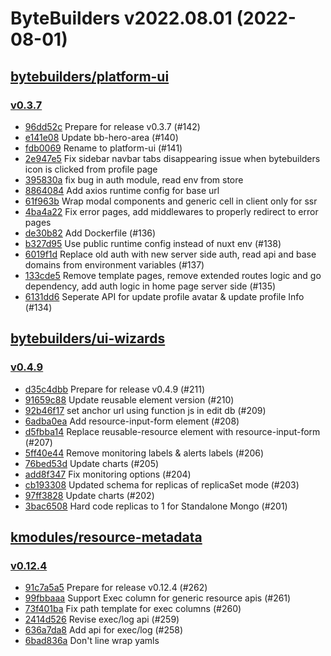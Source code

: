 # ByteBuilders v2022.08.01 (2022-08-01)


## [bytebuilders/platform-ui](https://github.com/bytebuilders/platform-ui)

### [v0.3.7](https://github.com/bytebuilders/platform-ui/releases/tag/v0.3.7)

- [96dd52c](https://github.com/bytebuilders/platform-ui/commit/96dd52c) Prepare for release v0.3.7 (#142)
- [e141e08](https://github.com/bytebuilders/platform-ui/commit/e141e08) Update bb-hero-area (#140)
- [fdb0069](https://github.com/bytebuilders/platform-ui/commit/fdb0069) Rename to platform-ui (#141)
- [2e947e5](https://github.com/bytebuilders/platform-ui/commit/2e947e5) Fix sidebar navbar tabs disappearing issue when bytebuilders icon is clicked from profile page
- [395830a](https://github.com/bytebuilders/platform-ui/commit/395830a) fix bug in auth module, read env from store
- [8864084](https://github.com/bytebuilders/platform-ui/commit/8864084) Add axios runtime config for base url
- [61f963b](https://github.com/bytebuilders/platform-ui/commit/61f963b) Wrap modal components and generic cell in client only for ssr
- [4ba4a22](https://github.com/bytebuilders/platform-ui/commit/4ba4a22) Fix error pages, add middlewares to properly redirect to error pages
- [de30b82](https://github.com/bytebuilders/platform-ui/commit/de30b82) Add Dockerfile (#136)
- [b327d95](https://github.com/bytebuilders/platform-ui/commit/b327d95) Use public runtime config instead of nuxt env (#138)
- [6019f1d](https://github.com/bytebuilders/platform-ui/commit/6019f1d) Replace old auth with new server side auth, read api and base domains from environment variables (#137)
- [133cde5](https://github.com/bytebuilders/platform-ui/commit/133cde5) Remove template pages, remove extended routes logic and go dependency, add auth logic in home page server side (#135)
- [6131dd6](https://github.com/bytebuilders/platform-ui/commit/6131dd6) Seperate API for update profile avatar & update profile Info (#134)



## [bytebuilders/ui-wizards](https://github.com/bytebuilders/ui-wizards)

### [v0.4.9](https://github.com/bytebuilders/ui-wizards/releases/tag/v0.4.9)

- [d35c4dbb](https://github.com/bytebuilders/ui-wizards/commit/d35c4dbb) Prepare for release v0.4.9 (#211)
- [91659c88](https://github.com/bytebuilders/ui-wizards/commit/91659c88) Update reusable element version (#210)
- [92b46f17](https://github.com/bytebuilders/ui-wizards/commit/92b46f17) set anchor url using function js in edit db (#209)
- [6adba0ea](https://github.com/bytebuilders/ui-wizards/commit/6adba0ea) Add resource-input-form element (#208)
- [d5fbba14](https://github.com/bytebuilders/ui-wizards/commit/d5fbba14) Replace reusable-resource element with resource-input-form (#207)
- [5ff40e44](https://github.com/bytebuilders/ui-wizards/commit/5ff40e44) Remove monitoring labels & alerts labels (#206)
- [76bed53d](https://github.com/bytebuilders/ui-wizards/commit/76bed53d) Update charts (#205)
- [add8f347](https://github.com/bytebuilders/ui-wizards/commit/add8f347) Fix monitoring options (#204)
- [cb193308](https://github.com/bytebuilders/ui-wizards/commit/cb193308) Updated schema for replicas of replicaSet mode (#203)
- [97ff3828](https://github.com/bytebuilders/ui-wizards/commit/97ff3828) Update charts (#202)
- [3bac6508](https://github.com/bytebuilders/ui-wizards/commit/3bac6508) Hard code replicas to 1 for Standalone Mongo (#201)



## [kmodules/resource-metadata](https://github.com/kmodules/resource-metadata)

### [v0.12.4](https://github.com/kmodules/resource-metadata/releases/tag/v0.12.4)

- [91c7a5a5](https://github.com/kmodules/resource-metadata/commit/91c7a5a5) Prepare for release v0.12.4 (#262)
- [99fbbaaa](https://github.com/kmodules/resource-metadata/commit/99fbbaaa) Support Exec column for generic resource apis (#261)
- [73f401ba](https://github.com/kmodules/resource-metadata/commit/73f401ba) Fix path template for exec columns (#260)
- [2414d526](https://github.com/kmodules/resource-metadata/commit/2414d526) Revise exec/log api (#259)
- [636a7da8](https://github.com/kmodules/resource-metadata/commit/636a7da8) Add api for exec/log (#258)
- [6bad836a](https://github.com/kmodules/resource-metadata/commit/6bad836a) Don't line wrap yamls




